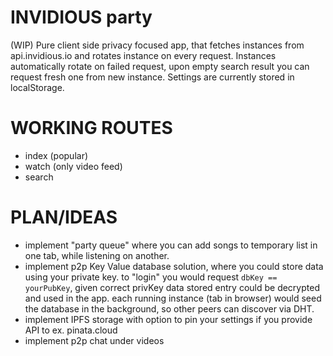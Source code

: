 # INVIDIOUS party
(WIP) Pure client side privacy focused app, that fetches instances from api.invidious.io and rotates instance on every request. Instances automatically rotate on failed request, upon empty search result you can request fresh one from new instance. Settings are currently stored in localStorage.

# WORKING ROUTES
- index (popular)
- watch (only video feed)
- search

# PLAN/IDEAS
- implement "party queue" where you can add songs to temporary list in one tab, while listening on another.
- implement p2p Key Value database solution, where you could store data using your private key. to "login" you would request `dbKey == yourPubKey`, given correct privKey data stored entry could be decrypted and used in the app. each running instance (tab in browser) would seed the database in the background, so other peers can discover via DHT.
- implement IPFS storage with option to pin your settings if you provide API to ex. pinata.cloud
- implement p2p chat under videos